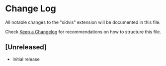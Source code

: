 # Change Log

All notable changes to the "sidvis" extension will be documented in this file.

Check [Keep a Changelog](http://keepachangelog.com/) for recommendations on how to structure this file.

## [Unreleased]

- Initial release